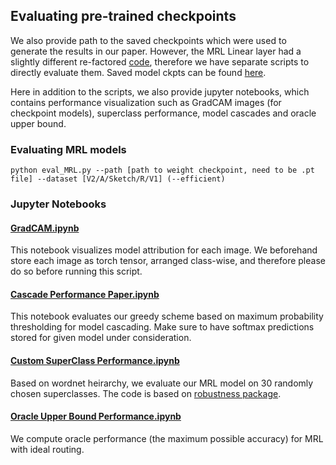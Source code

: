 ## Evaluating pre-trained checkpoints
We also provide path to the saved checkpoints which were used to generate the results in our paper. However, the MRL Linear layer had a slightly different re-factored [code](eval_ckpts/NestingLayer.py), therefore we have separate scripts to directly evaluate them. Saved model ckpts can be found [here](https://drive.google.com/drive/folders/1IEfJk4xp-sPEKvKn6eKAUzvoRV8ho2vq?usp=sharing). 

Here in addition to the scripts, we also provide jupyter notebooks, which contains performance visualization such as GradCAM images (for checkpoint models), superclass performance, model cascades and oracle upper bound.  

### Evaluating MRL models 
```
python eval_MRL.py --path [path to weight checkpoint, need to be .pt file] --dataset [V2/A/Sketch/R/V1] (--efficient)
```

### Jupyter Notebooks 

#### [GradCAM.ipynb](GradCAM.ipynb)

This notebook visualizes model attribution for each image. We beforehand store each image as torch tensor, arranged class-wise, and therefore please do so before running this script. 

#### [Cascade Performance Paper.ipynb](<Cascade Performance Paper.ipynb>)
This notebook evaluates our greedy scheme based on maximum probability thresholding for model cascading. Make sure to have softmax predictions stored for given model under consideration. 

#### [Custom SuperClass Performance.ipynb](<Custom SuperClass Performance.ipynb>)
Based on wordnet heirarchy, we evaluate our MRL model on 30 randomly chosen superclasses. The code is based on [robustness package](https://github.com/MadryLab/robustness). 	  

#### [Oracle Upper Bound Performance.ipynb](<Oracle Upper Bound Performance.ipynb>)
We compute oracle performance (the maximum possible accuracy) for MRL with ideal routing. 
